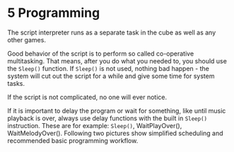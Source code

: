 # 5 Programming

The script interpreter runs as a separate task in the cube as well as any other games. 

Good behavior of the script is to perform so called co-operative multitasking. That means, after you do what you needed to, you should use the `Sleep()` function. If `Sleep()` is not used, nothing bad happen - the system will cut out the script for a while and give some time for system tasks. 

If the script is not complicated, no one will ever notice. 

If it is important to delay the program or wait for something, like until music playback is over, always use delay functions with the  built in `Sleep()` instruction. These are for example: `Sleep()`, WaitPlayOver\(\), WaitMelodyOver\(\). Following two pictures show simplified scheduling and recommended basic programming workflow.

